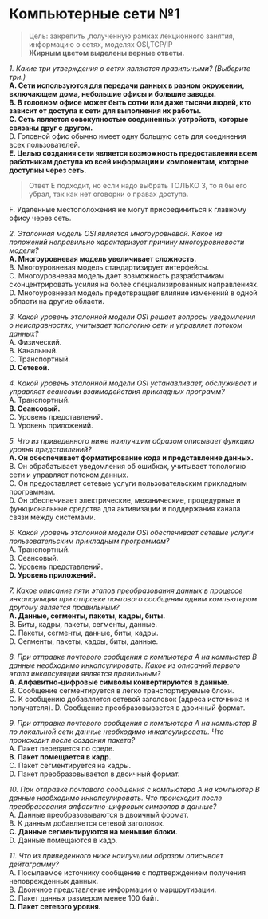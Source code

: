 # Компьютерные сети №1
> Цель: закрепить ,полученную рамках лекционного занятия, информацию о сетях, моделях OSI,TCP/IP  
**Жирным цветом выделены верные ответы.**

*1. Какие три утверждения о сетях являются правильными? (Выберите три.)*  
**A. Сети используются для передачи данных в разном окружении,
включающем дома, небольшие офисы и большие заводы.**  
**B. В головном офисе может быть сотни или даже тысячи людей, кто
зависит от доступа к сети для выполнения их работы.**  
**C. Сеть является совокупностью соединенных устройств, которые связаны
друг с другом.**  
D. Головной офис обычно имеет одну большую сеть для соединения всех
пользователей.  
**E. Целью создания сети является возможность предоставления всем
работникам доступа ко всей информации и компонентам, которые
доступны через сеть.**  
> Ответ Е подходит, но если надо выбрать ТОЛЬКО 3, то я бы его убрал, так как нет оговорки о правах доступа.

F. Удаленные местоположения не могут присоединиться к главному офису
через сеть.

*2. Эталонная модель OSI является многоуровневой. Какое из положений
неправильно характеризует причину многоуровневости модели?*  
**A. Многоуровневая модель увеличивает сложность.**  
B. Многоуровневая модель стандартизирует интерфейсы.  
C. Многоуровневая модель дает возможность разработчикам
сконцентрировать усилия на более специализированных направлениях.  
D. Многоуровневая модель предотвращает влияние изменений в одной
области на другие области.

*3. Какой уровень эталонной модели OSI решает вопросы уведомления о
неисправностях, учитывает топологию сети и управляет потоком данных?*  
A. Физический.  
B. Канальный.  
C. Транспортный.  
**D. Сетевой.**

*4. Какой уровень эталонной модели OSI устанавливает, обслуживает и
управляет сеансами взаимодействия прикладных программ?*  
A. Транспортный.  
**B. Сеансовый.**  
C. Уровень представлений.  
D. Уровень приложений.

*5. Что из приведенного ниже наилучшим образом описывает функцию уровня
представлений?*  
**A. Он обеспечивает форматирование кода и представление данных.**  
B. Он обрабатывает уведомления об ошибках, учитывает топологию сети и
управляет потоком данных.  
C. Он предоставляет сетевые услуги пользовательским прикладным
программам.  
D. Он обеспечивает электрические, механические, процедурные и
функциональные средства для активизации и поддержания канала связи
между системами.

*6. Какой уровень эталонной модели OSI обеспечивает сетевые услуги
пользовательским прикладным программам?*  
A. Транспортный.  
B. Сеансовый.  
C. Уровень представлений.  
**D. Уровень приложений.**

*7. Какое описание пяти этапов преобразования данных в процессе
инкапсуляции при отправке почтового сообщения одним компьютером
другому является правильным?*  
**A. Данные, сегменты, пакеты, кадры, биты.**  
B. Биты, кадры, пакеты, сегменты, данные.  
C. Пакеты, сегменты, данные, биты, кадры.  
D. Сегменты, пакеты, кадры, биты, данные.

*8. При отправке почтового сообщения с компьютера А на компьютер В
данные необходимо инкапсулировать. Какое из описаний первого этапа
инкапсуляции является правильным?*  
**A. Алфавитно-цифровые символы конвертируются в данные.**  
B. Сообщение сегментируется в легко транспортируемые блоки.  
C. К сообщению добавляется сетевой заголовок (адреса источника и
получателя). 
D. Сообщение преобразовывается в двоичный формат.

*9. При отправке почтового сообщения с компьютера А на компьютер В по
локальной сети данные необходимо инкапсулировать. Что происходит после
создания пакета?*  
A. Пакет передается по среде.  
**B. Пакет помещается в кадр.**  
C. Пакет сегментируется на кадры.  
D. Пакет преобразовывается в двоичный формат.

*10. При отправке почтового сообщения с компьютера А на компьютер В
данные необходимо инкапсулировать. Что происходит после преобразования
алфавитно-цифровых символов в данные?*  
A. Данные преобразовываются в двоичный формат.  
B. К данным добавляется сетевой заголовок.  
**C. Данные сегментируются на меньшие блоки.**  
D. Данные помещаются в кадр.

*11. Что из приведенного ниже наилучшим образом описывает дейтаграмму?*  
A. Посылаемое источнику сообщение с подтверждением получения
неповрежденных данных.  
B. Двоичное представление информации о маршрутизации.  
C. Пакет данных размером менее 100 байт.  
**D. Пакет сетевого уровня.**
